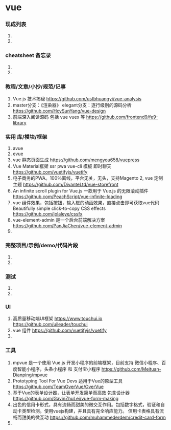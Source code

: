 
# vue

### 现成列表
1. 
1. 

### cheatsheet 备忘录
1. 
1. 

### 教程/文章/小抄/规范/记事
1. Vue.js 技术揭秘
https://github.com/ustbhuangyi/vue-analysis
1. master分支：《渲染器》 elegant分支：逐行级别的源码分析
https://github.com/HcySunYang/vue-design
1. 前端深入阅读源码 包括 vue vuex 等
https://github.com/frontend9/fe9-library

### 实用 库/模块/框架
1. avue
1. evue
1. vue 静态页面生成
https://github.com/mengyou658/vuepress
1. Vue Material框架 ssr pwa  vue-cli 模板 即时聊天 
https://github.com/vuetifyjs/vuetify
1. 电子商务的PWA。100％离线，平台无关，无头，支持Magento 2, vue 定制 主题
https://github.com/DivanteLtd/vue-storefront
1. An infinite scroll plugin for Vue.js  一款用于 Vue.js 的无限滚动插件
https://github.com/PeachScript/vue-infinite-loading
1. vue 组件效果，包括按钮，输入框的动画效果，直接点击即可获取vue代码 Beautifully simple click-to-copy CSS effects
https://github.com/jolaleye/cssfx
1. vue-element-admin 是一个后台前端解决方案
https://github.com/PanJiaChen/vue-element-admin
1. 

### 完整项目/示例/demo/代码片段
1. 

1. 

### 测试
1. 
1. 

### UI
1. 高质量移动端UI框架 https://www.touchui.io
https://github.com/uileader/touchui
1. vue 组件
https://github.com/vuetifyjs/vuetify
1. 

### 工具
1. mpvue 是一个使用 Vue.js 开发小程序的前端框架，目前支持 微信小程序、百度智能小程序，头条小程序 和 支付宝小程序
https://github.com/Meituan-Dianping/mpvue
1. Prototyping Tool For Vue Devs 适用于Vue的原型工具 
https://github.com/TeamOverVue/OverVue
1. 基于Vue的表单设计器，让表单开发简单而高效 包含设计器
https://github.com/GavinZhuLei/vue-form-making
1. 出色的信用卡形式，具有流畅而甜美的微交互作用。包括数字格式，验证和自动卡类型检测。使用vuejs构建，并且具有完全响应能力。
信用卡表格具有流畅而甜美的微互动
https://github.com/muhammederdem/credit-card-form
1. 
